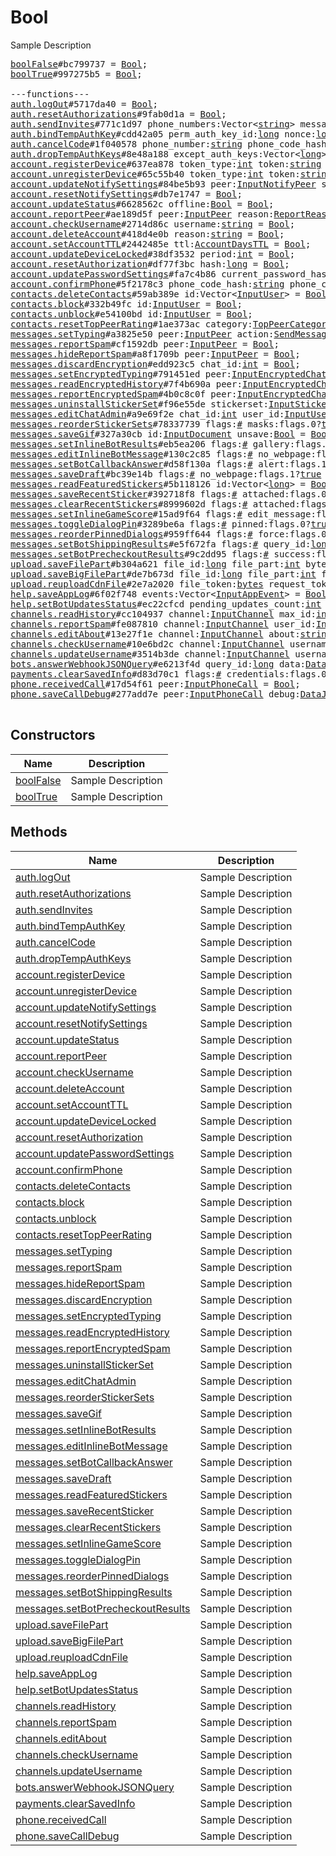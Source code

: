 # Bool

Sample Description

<pre>
<a href="../constructor/boolFalse">boolFalse</a>#bc799737 = <a href="../type/Bool.md">Bool</a>;
<a href="../constructor/boolTrue">boolTrue</a>#997275b5 = <a href="../type/Bool.md">Bool</a>;

---functions---
<a href="../method/auth.logOut">auth.logOut</a>#5717da40 = <a href="../type/Bool.md">Bool</a>;
<a href="../method/auth.resetAuthorizations">auth.resetAuthorizations</a>#9fab0d1a = <a href="../type/Bool.md">Bool</a>;
<a href="../method/auth.sendInvites">auth.sendInvites</a>#771c1d97 phone_numbers:Vector&lt;<a href="../type/string.md">string</a>&gt; message:<a href="../type/string.md">string</a> = <a href="../type/Bool.md">Bool</a>;
<a href="../method/auth.bindTempAuthKey">auth.bindTempAuthKey</a>#cdd42a05 perm_auth_key_id:<a href="../type/long.md">long</a> nonce:<a href="../type/long.md">long</a> expires_at:<a href="../type/int.md">int</a> encrypted_message:<a href="../type/bytes.md">bytes</a> = <a href="../type/Bool.md">Bool</a>;
<a href="../method/auth.cancelCode">auth.cancelCode</a>#1f040578 phone_number:<a href="../type/string.md">string</a> phone_code_hash:<a href="../type/string.md">string</a> = <a href="../type/Bool.md">Bool</a>;
<a href="../method/auth.dropTempAuthKeys">auth.dropTempAuthKeys</a>#8e48a188 except_auth_keys:Vector&lt;<a href="../type/long.md">long</a>&gt; = <a href="../type/Bool.md">Bool</a>;
<a href="../method/account.registerDevice">account.registerDevice</a>#637ea878 token_type:<a href="../type/int.md">int</a> token:<a href="../type/string.md">string</a> = <a href="../type/Bool.md">Bool</a>;
<a href="../method/account.unregisterDevice">account.unregisterDevice</a>#65c55b40 token_type:<a href="../type/int.md">int</a> token:<a href="../type/string.md">string</a> = <a href="../type/Bool.md">Bool</a>;
<a href="../method/account.updateNotifySettings">account.updateNotifySettings</a>#84be5b93 peer:<a href="../type/InputNotifyPeer.md">InputNotifyPeer</a> settings:<a href="../type/InputPeerNotifySettings.md">InputPeerNotifySettings</a> = <a href="../type/Bool.md">Bool</a>;
<a href="../method/account.resetNotifySettings">account.resetNotifySettings</a>#db7e1747 = <a href="../type/Bool.md">Bool</a>;
<a href="../method/account.updateStatus">account.updateStatus</a>#6628562c offline:<a href="../type/Bool.md">Bool</a> = <a href="../type/Bool.md">Bool</a>;
<a href="../method/account.reportPeer">account.reportPeer</a>#ae189d5f peer:<a href="../type/InputPeer.md">InputPeer</a> reason:<a href="../type/ReportReason.md">ReportReason</a> = <a href="../type/Bool.md">Bool</a>;
<a href="../method/account.checkUsername">account.checkUsername</a>#2714d86c username:<a href="../type/string.md">string</a> = <a href="../type/Bool.md">Bool</a>;
<a href="../method/account.deleteAccount">account.deleteAccount</a>#418d4e0b reason:<a href="../type/string.md">string</a> = <a href="../type/Bool.md">Bool</a>;
<a href="../method/account.setAccountTTL">account.setAccountTTL</a>#2442485e ttl:<a href="../type/AccountDaysTTL.md">AccountDaysTTL</a> = <a href="../type/Bool.md">Bool</a>;
<a href="../method/account.updateDeviceLocked">account.updateDeviceLocked</a>#38df3532 period:<a href="../type/int.md">int</a> = <a href="../type/Bool.md">Bool</a>;
<a href="../method/account.resetAuthorization">account.resetAuthorization</a>#df77f3bc hash:<a href="../type/long.md">long</a> = <a href="../type/Bool.md">Bool</a>;
<a href="../method/account.updatePasswordSettings">account.updatePasswordSettings</a>#fa7c4b86 current_password_hash:<a href="../type/bytes.md">bytes</a> new_settings:<a href="../type/account.PasswordInputSettings.md">account.PasswordInputSettings</a> = <a href="../type/Bool.md">Bool</a>;
<a href="../method/account.confirmPhone">account.confirmPhone</a>#5f2178c3 phone_code_hash:<a href="../type/string.md">string</a> phone_code:<a href="../type/string.md">string</a> = <a href="../type/Bool.md">Bool</a>;
<a href="../method/contacts.deleteContacts">contacts.deleteContacts</a>#59ab389e id:Vector&lt;<a href="../type/InputUser.md">InputUser</a>&gt; = <a href="../type/Bool.md">Bool</a>;
<a href="../method/contacts.block">contacts.block</a>#332b49fc id:<a href="../type/InputUser.md">InputUser</a> = <a href="../type/Bool.md">Bool</a>;
<a href="../method/contacts.unblock">contacts.unblock</a>#e54100bd id:<a href="../type/InputUser.md">InputUser</a> = <a href="../type/Bool.md">Bool</a>;
<a href="../method/contacts.resetTopPeerRating">contacts.resetTopPeerRating</a>#1ae373ac category:<a href="../type/TopPeerCategory.md">TopPeerCategory</a> peer:<a href="../type/InputPeer.md">InputPeer</a> = <a href="../type/Bool.md">Bool</a>;
<a href="../method/messages.setTyping">messages.setTyping</a>#a3825e50 peer:<a href="../type/InputPeer.md">InputPeer</a> action:<a href="../type/SendMessageAction.md">SendMessageAction</a> = <a href="../type/Bool.md">Bool</a>;
<a href="../method/messages.reportSpam">messages.reportSpam</a>#cf1592db peer:<a href="../type/InputPeer.md">InputPeer</a> = <a href="../type/Bool.md">Bool</a>;
<a href="../method/messages.hideReportSpam">messages.hideReportSpam</a>#a8f1709b peer:<a href="../type/InputPeer.md">InputPeer</a> = <a href="../type/Bool.md">Bool</a>;
<a href="../method/messages.discardEncryption">messages.discardEncryption</a>#edd923c5 chat_id:<a href="../type/int.md">int</a> = <a href="../type/Bool.md">Bool</a>;
<a href="../method/messages.setEncryptedTyping">messages.setEncryptedTyping</a>#791451ed peer:<a href="../type/InputEncryptedChat.md">InputEncryptedChat</a> typing:<a href="../type/Bool.md">Bool</a> = <a href="../type/Bool.md">Bool</a>;
<a href="../method/messages.readEncryptedHistory">messages.readEncryptedHistory</a>#7f4b690a peer:<a href="../type/InputEncryptedChat.md">InputEncryptedChat</a> max_date:<a href="../type/int.md">int</a> = <a href="../type/Bool.md">Bool</a>;
<a href="../method/messages.reportEncryptedSpam">messages.reportEncryptedSpam</a>#4b0c8c0f peer:<a href="../type/InputEncryptedChat.md">InputEncryptedChat</a> = <a href="../type/Bool.md">Bool</a>;
<a href="../method/messages.uninstallStickerSet">messages.uninstallStickerSet</a>#f96e55de stickerset:<a href="../type/InputStickerSet.md">InputStickerSet</a> = <a href="../type/Bool.md">Bool</a>;
<a href="../method/messages.editChatAdmin">messages.editChatAdmin</a>#a9e69f2e chat_id:<a href="../type/int.md">int</a> user_id:<a href="../type/InputUser.md">InputUser</a> is_admin:<a href="../type/Bool.md">Bool</a> = <a href="../type/Bool.md">Bool</a>;
<a href="../method/messages.reorderStickerSets">messages.reorderStickerSets</a>#78337739 flags:<a href="../type/#.md">#</a> masks:flags.0?<a href="../type/true.md">true</a> order:Vector&lt;<a href="../type/long.md">long</a>&gt; = <a href="../type/Bool.md">Bool</a>;
<a href="../method/messages.saveGif">messages.saveGif</a>#327a30cb id:<a href="../type/InputDocument.md">InputDocument</a> unsave:<a href="../type/Bool.md">Bool</a> = <a href="../type/Bool.md">Bool</a>;
<a href="../method/messages.setInlineBotResults">messages.setInlineBotResults</a>#eb5ea206 flags:<a href="../type/#.md">#</a> gallery:flags.0?<a href="../type/true.md">true</a> private:flags.1?<a href="../type/true.md">true</a> query_id:<a href="../type/long.md">long</a> results:Vector&lt;<a href="../type/InputBotInlineResult.md">InputBotInlineResult</a>&gt; cache_time:<a href="../type/int.md">int</a> next_offset:flags.2?<a href="../type/string.md">string</a> switch_pm:flags.3?<a href="../type/InlineBotSwitchPM.md">InlineBotSwitchPM</a> = <a href="../type/Bool.md">Bool</a>;
<a href="../method/messages.editInlineBotMessage">messages.editInlineBotMessage</a>#130c2c85 flags:<a href="../type/#.md">#</a> no_webpage:flags.1?<a href="../type/true.md">true</a> id:<a href="../type/InputBotInlineMessageID.md">InputBotInlineMessageID</a> message:flags.11?<a href="../type/string.md">string</a> reply_markup:flags.2?<a href="../type/ReplyMarkup.md">ReplyMarkup</a> entities:flags.3?Vector&lt;<a href="../type/MessageEntity.md">MessageEntity</a>&gt; = <a href="../type/Bool.md">Bool</a>;
<a href="../method/messages.setBotCallbackAnswer">messages.setBotCallbackAnswer</a>#d58f130a flags:<a href="../type/#.md">#</a> alert:flags.1?<a href="../type/true.md">true</a> query_id:<a href="../type/long.md">long</a> message:flags.0?<a href="../type/string.md">string</a> url:flags.2?<a href="../type/string.md">string</a> cache_time:<a href="../type/int.md">int</a> = <a href="../type/Bool.md">Bool</a>;
<a href="../method/messages.saveDraft">messages.saveDraft</a>#bc39e14b flags:<a href="../type/#.md">#</a> no_webpage:flags.1?<a href="../type/true.md">true</a> reply_to_msg_id:flags.0?<a href="../type/int.md">int</a> peer:<a href="../type/InputPeer.md">InputPeer</a> message:<a href="../type/string.md">string</a> entities:flags.3?Vector&lt;<a href="../type/MessageEntity.md">MessageEntity</a>&gt; = <a href="../type/Bool.md">Bool</a>;
<a href="../method/messages.readFeaturedStickers">messages.readFeaturedStickers</a>#5b118126 id:Vector&lt;<a href="../type/long.md">long</a>&gt; = <a href="../type/Bool.md">Bool</a>;
<a href="../method/messages.saveRecentSticker">messages.saveRecentSticker</a>#392718f8 flags:<a href="../type/#.md">#</a> attached:flags.0?<a href="../type/true.md">true</a> id:<a href="../type/InputDocument.md">InputDocument</a> unsave:<a href="../type/Bool.md">Bool</a> = <a href="../type/Bool.md">Bool</a>;
<a href="../method/messages.clearRecentStickers">messages.clearRecentStickers</a>#8999602d flags:<a href="../type/#.md">#</a> attached:flags.0?<a href="../type/true.md">true</a> = <a href="../type/Bool.md">Bool</a>;
<a href="../method/messages.setInlineGameScore">messages.setInlineGameScore</a>#15ad9f64 flags:<a href="../type/#.md">#</a> edit_message:flags.0?<a href="../type/true.md">true</a> force:flags.1?<a href="../type/true.md">true</a> id:<a href="../type/InputBotInlineMessageID.md">InputBotInlineMessageID</a> user_id:<a href="../type/InputUser.md">InputUser</a> score:<a href="../type/int.md">int</a> = <a href="../type/Bool.md">Bool</a>;
<a href="../method/messages.toggleDialogPin">messages.toggleDialogPin</a>#3289be6a flags:<a href="../type/#.md">#</a> pinned:flags.0?<a href="../type/true.md">true</a> peer:<a href="../type/InputPeer.md">InputPeer</a> = <a href="../type/Bool.md">Bool</a>;
<a href="../method/messages.reorderPinnedDialogs">messages.reorderPinnedDialogs</a>#959ff644 flags:<a href="../type/#.md">#</a> force:flags.0?<a href="../type/true.md">true</a> order:Vector&lt;<a href="../type/InputPeer.md">InputPeer</a>&gt; = <a href="../type/Bool.md">Bool</a>;
<a href="../method/messages.setBotShippingResults">messages.setBotShippingResults</a>#e5f672fa flags:<a href="../type/#.md">#</a> query_id:<a href="../type/long.md">long</a> error:flags.0?<a href="../type/string.md">string</a> shipping_options:flags.1?Vector&lt;<a href="../type/ShippingOption.md">ShippingOption</a>&gt; = <a href="../type/Bool.md">Bool</a>;
<a href="../method/messages.setBotPrecheckoutResults">messages.setBotPrecheckoutResults</a>#9c2dd95 flags:<a href="../type/#.md">#</a> success:flags.1?<a href="../type/true.md">true</a> query_id:<a href="../type/long.md">long</a> error:flags.0?<a href="../type/string.md">string</a> = <a href="../type/Bool.md">Bool</a>;
<a href="../method/upload.saveFilePart">upload.saveFilePart</a>#b304a621 file_id:<a href="../type/long.md">long</a> file_part:<a href="../type/int.md">int</a> bytes:<a href="../type/bytes.md">bytes</a> = <a href="../type/Bool.md">Bool</a>;
<a href="../method/upload.saveBigFilePart">upload.saveBigFilePart</a>#de7b673d file_id:<a href="../type/long.md">long</a> file_part:<a href="../type/int.md">int</a> file_total_parts:<a href="../type/int.md">int</a> bytes:<a href="../type/bytes.md">bytes</a> = <a href="../type/Bool.md">Bool</a>;
<a href="../method/upload.reuploadCdnFile">upload.reuploadCdnFile</a>#2e7a2020 file_token:<a href="../type/bytes.md">bytes</a> request_token:<a href="../type/bytes.md">bytes</a> = <a href="../type/Bool.md">Bool</a>;
<a href="../method/help.saveAppLog">help.saveAppLog</a>#6f02f748 events:Vector&lt;<a href="../type/InputAppEvent.md">InputAppEvent</a>&gt; = <a href="../type/Bool.md">Bool</a>;
<a href="../method/help.setBotUpdatesStatus">help.setBotUpdatesStatus</a>#ec22cfcd pending_updates_count:<a href="../type/int.md">int</a> message:<a href="../type/string.md">string</a> = <a href="../type/Bool.md">Bool</a>;
<a href="../method/channels.readHistory">channels.readHistory</a>#cc104937 channel:<a href="../type/InputChannel.md">InputChannel</a> max_id:<a href="../type/int.md">int</a> = <a href="../type/Bool.md">Bool</a>;
<a href="../method/channels.reportSpam">channels.reportSpam</a>#fe087810 channel:<a href="../type/InputChannel.md">InputChannel</a> user_id:<a href="../type/InputUser.md">InputUser</a> id:Vector&lt;<a href="../type/int.md">int</a>&gt; = <a href="../type/Bool.md">Bool</a>;
<a href="../method/channels.editAbout">channels.editAbout</a>#13e27f1e channel:<a href="../type/InputChannel.md">InputChannel</a> about:<a href="../type/string.md">string</a> = <a href="../type/Bool.md">Bool</a>;
<a href="../method/channels.checkUsername">channels.checkUsername</a>#10e6bd2c channel:<a href="../type/InputChannel.md">InputChannel</a> username:<a href="../type/string.md">string</a> = <a href="../type/Bool.md">Bool</a>;
<a href="../method/channels.updateUsername">channels.updateUsername</a>#3514b3de channel:<a href="../type/InputChannel.md">InputChannel</a> username:<a href="../type/string.md">string</a> = <a href="../type/Bool.md">Bool</a>;
<a href="../method/bots.answerWebhookJSONQuery">bots.answerWebhookJSONQuery</a>#e6213f4d query_id:<a href="../type/long.md">long</a> data:<a href="../type/DataJSON.md">DataJSON</a> = <a href="../type/Bool.md">Bool</a>;
<a href="../method/payments.clearSavedInfo">payments.clearSavedInfo</a>#d83d70c1 flags:<a href="../type/#.md">#</a> credentials:flags.0?<a href="../type/true.md">true</a> info:flags.1?<a href="../type/true.md">true</a> = <a href="../type/Bool.md">Bool</a>;
<a href="../method/phone.receivedCall">phone.receivedCall</a>#17d54f61 peer:<a href="../type/InputPhoneCall.md">InputPhoneCall</a> = <a href="../type/Bool.md">Bool</a>;
<a href="../method/phone.saveCallDebug">phone.saveCallDebug</a>#277add7e peer:<a href="../type/InputPhoneCall.md">InputPhoneCall</a> debug:<a href="../type/DataJSON.md">DataJSON</a> = <a href="../type/Bool.md">Bool</a>;

</pre>

## Constructors

| Name | Description |
|------|-------------|
| [boolFalse](../constructor/boolFalse.md) | Sample Description |
| [boolTrue](../constructor/boolTrue.md) | Sample Description |

## Methods

| Name | Description |
|------|-------------|
| [auth.logOut](../method/auth.logOut.md) | Sample Description |
| [auth.resetAuthorizations](../method/auth.resetAuthorizations.md) | Sample Description |
| [auth.sendInvites](../method/auth.sendInvites.md) | Sample Description |
| [auth.bindTempAuthKey](../method/auth.bindTempAuthKey.md) | Sample Description |
| [auth.cancelCode](../method/auth.cancelCode.md) | Sample Description |
| [auth.dropTempAuthKeys](../method/auth.dropTempAuthKeys.md) | Sample Description |
| [account.registerDevice](../method/account.registerDevice.md) | Sample Description |
| [account.unregisterDevice](../method/account.unregisterDevice.md) | Sample Description |
| [account.updateNotifySettings](../method/account.updateNotifySettings.md) | Sample Description |
| [account.resetNotifySettings](../method/account.resetNotifySettings.md) | Sample Description |
| [account.updateStatus](../method/account.updateStatus.md) | Sample Description |
| [account.reportPeer](../method/account.reportPeer.md) | Sample Description |
| [account.checkUsername](../method/account.checkUsername.md) | Sample Description |
| [account.deleteAccount](../method/account.deleteAccount.md) | Sample Description |
| [account.setAccountTTL](../method/account.setAccountTTL.md) | Sample Description |
| [account.updateDeviceLocked](../method/account.updateDeviceLocked.md) | Sample Description |
| [account.resetAuthorization](../method/account.resetAuthorization.md) | Sample Description |
| [account.updatePasswordSettings](../method/account.updatePasswordSettings.md) | Sample Description |
| [account.confirmPhone](../method/account.confirmPhone.md) | Sample Description |
| [contacts.deleteContacts](../method/contacts.deleteContacts.md) | Sample Description |
| [contacts.block](../method/contacts.block.md) | Sample Description |
| [contacts.unblock](../method/contacts.unblock.md) | Sample Description |
| [contacts.resetTopPeerRating](../method/contacts.resetTopPeerRating.md) | Sample Description |
| [messages.setTyping](../method/messages.setTyping.md) | Sample Description |
| [messages.reportSpam](../method/messages.reportSpam.md) | Sample Description |
| [messages.hideReportSpam](../method/messages.hideReportSpam.md) | Sample Description |
| [messages.discardEncryption](../method/messages.discardEncryption.md) | Sample Description |
| [messages.setEncryptedTyping](../method/messages.setEncryptedTyping.md) | Sample Description |
| [messages.readEncryptedHistory](../method/messages.readEncryptedHistory.md) | Sample Description |
| [messages.reportEncryptedSpam](../method/messages.reportEncryptedSpam.md) | Sample Description |
| [messages.uninstallStickerSet](../method/messages.uninstallStickerSet.md) | Sample Description |
| [messages.editChatAdmin](../method/messages.editChatAdmin.md) | Sample Description |
| [messages.reorderStickerSets](../method/messages.reorderStickerSets.md) | Sample Description |
| [messages.saveGif](../method/messages.saveGif.md) | Sample Description |
| [messages.setInlineBotResults](../method/messages.setInlineBotResults.md) | Sample Description |
| [messages.editInlineBotMessage](../method/messages.editInlineBotMessage.md) | Sample Description |
| [messages.setBotCallbackAnswer](../method/messages.setBotCallbackAnswer.md) | Sample Description |
| [messages.saveDraft](../method/messages.saveDraft.md) | Sample Description |
| [messages.readFeaturedStickers](../method/messages.readFeaturedStickers.md) | Sample Description |
| [messages.saveRecentSticker](../method/messages.saveRecentSticker.md) | Sample Description |
| [messages.clearRecentStickers](../method/messages.clearRecentStickers.md) | Sample Description |
| [messages.setInlineGameScore](../method/messages.setInlineGameScore.md) | Sample Description |
| [messages.toggleDialogPin](../method/messages.toggleDialogPin.md) | Sample Description |
| [messages.reorderPinnedDialogs](../method/messages.reorderPinnedDialogs.md) | Sample Description |
| [messages.setBotShippingResults](../method/messages.setBotShippingResults.md) | Sample Description |
| [messages.setBotPrecheckoutResults](../method/messages.setBotPrecheckoutResults.md) | Sample Description |
| [upload.saveFilePart](../method/upload.saveFilePart.md) | Sample Description |
| [upload.saveBigFilePart](../method/upload.saveBigFilePart.md) | Sample Description |
| [upload.reuploadCdnFile](../method/upload.reuploadCdnFile.md) | Sample Description |
| [help.saveAppLog](../method/help.saveAppLog.md) | Sample Description |
| [help.setBotUpdatesStatus](../method/help.setBotUpdatesStatus.md) | Sample Description |
| [channels.readHistory](../method/channels.readHistory.md) | Sample Description |
| [channels.reportSpam](../method/channels.reportSpam.md) | Sample Description |
| [channels.editAbout](../method/channels.editAbout.md) | Sample Description |
| [channels.checkUsername](../method/channels.checkUsername.md) | Sample Description |
| [channels.updateUsername](../method/channels.updateUsername.md) | Sample Description |
| [bots.answerWebhookJSONQuery](../method/bots.answerWebhookJSONQuery.md) | Sample Description |
| [payments.clearSavedInfo](../method/payments.clearSavedInfo.md) | Sample Description |
| [phone.receivedCall](../method/phone.receivedCall.md) | Sample Description |
| [phone.saveCallDebug](../method/phone.saveCallDebug.md) | Sample Description |
